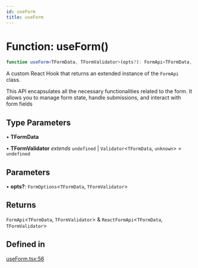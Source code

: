 ```yaml
---
id: useForm
title: useForm
---
```


# Function: useForm()

```ts
function useForm<TFormData, TFormValidator>(opts?): FormApi<TFormData, TFormValidator> & ReactFormApi<TFormData, TFormValidator>
```

A custom React Hook that returns an extended instance of the `FormApi` class.

This API encapsulates all the necessary functionalities related to the form. It allows you to manage form state, handle submissions, and interact with form fields

## Type Parameters

• **TFormData**

• **TFormValidator** *extends* `undefined` \| `Validator`\<`TFormData`, `unknown`\> = `undefined`

## Parameters

• **opts?**: `FormOptions`\<`TFormData`, `TFormValidator`\>

## Returns

`FormApi`\<`TFormData`, `TFormValidator`\> & `ReactFormApi`\<`TFormData`, `TFormValidator`\>

## Defined in

[useForm.tsx:56](https://github.com/TanStack/form/blob/a7956e9367e8bea8c62bd25c618aa3ad9194b14d/packages/react-form/src/useForm.tsx#L56)
